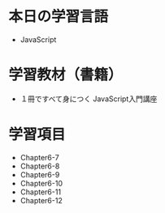 # 本日の学習言語
- JavaScript
# 学習教材（書籍）
- １冊ですべて身につく JavaScript入門講座
# 学習項目
- Chapter6-7
- Chapter6-8
- Chapter6-9
- Chapter6-10
- Chapter6-11
- Chapter6-12
